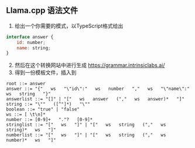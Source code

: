 ## Llama.cpp 语法文件
1. 给出一个你需要的模式，以TypeScript格式给出
```JavaScript
interface answer {
    id: number;
    name: string;
}
```
2. 然后在这个转换网站中进行生成 https://grammar.intrinsiclabs.ai/
3. 得到一份模板文件，插入到
```
root ::= answer
answer ::= "{"   ws   "\"id\":"   ws   number   ","   ws   "\"name\":"   ws   string   "}"
answerlist ::= "[]" | "["   ws   answer   (","   ws   answer)*   "]"
string ::= "\""   ([^"]*)   "\""
boolean ::= "true" | "false"
ws ::= [ \t\n]*
number ::= [0-9]+   "."?   [0-9]*
stringlist ::= "["   ws   "]" | "["   ws   string   (","   ws   string)*   ws   "]"
numberlist ::= "["   ws   "]" | "["   ws   string   (","   ws   number)*   ws   "]"
```


